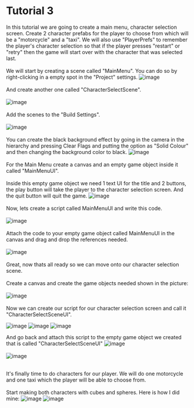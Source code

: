 # Tutorial 3
In this tutorial we are going to create a main menu, character selection screen. Create 2 character prefabs for the player to choose from which will be a "motorcycle" and a "taxi". We will also use "PlayerPrefs" to remember the player's character selection so that if the player presses "restart" or "retry" then the game will start over with the character that was selected last.
<br/><br/>
We will start by creating a scene called "MainMenu". You can do so by right-clicking in a empty spot in the "Project" settings. 
![image](https://github.com/cayaahmet/Ahmet_Caya_Programming_CourseWork/assets/125205290/b13498ea-b78e-4cd2-83a0-202071c3c595)
<br/><br/>
And create another one called "CharacterSelectScene".
<br/><br/>
![image](https://github.com/cayaahmet/Ahmet_Caya_Programming_CourseWork/assets/125205290/22fbf996-2eba-4964-93f1-c74ca60d5345)
<br/><br/>
Add the scenes to the "Build Settings".
<br/><br/>
![image](https://github.com/cayaahmet/Ahmet_Caya_Programming_CourseWork/assets/125205290/b6e23d08-27bd-4e49-8337-294fe43605cf)
<br/><br/>
You can create the black background effect by going in the camera in the hierarchy and pressing Clear Flags and putting the option as "Solid Colour" and then changing the background color to black.
![image](https://github.com/cayaahmet/Ahmet_Caya_Programming_CourseWork/assets/125205290/a5007b03-2a43-475b-88dc-a5bc2bb52d56)
<br/><br/>
For the Main Menu create a canvas and an empty game object inside it called "MainMenuUI".
<br/><br/>
Inside this empty game object we need 1 text UI for the title and 2 buttons, the play button will take the player to the character selection screen. And the quit button will quit the game.
![image](https://github.com/cayaahmet/Ahmet_Caya_Programming_CourseWork/assets/125205290/b33a470b-b4f0-40c7-ba32-3c5f75fb177f)
<br/><br/>
Now, lets create a script called MainMenuUI and write this code.
<br/><br/>
![image](https://github.com/cayaahmet/Ahmet_Caya_Programming_CourseWork/assets/125205290/c323a583-083a-467d-aea5-09c6d70b2a55)
<br/><br/>
Attach the code to your empty game object called MainMenuUI in the canvas and drag and drop the references needed.
<br/><br/>
![image](https://github.com/cayaahmet/Ahmet_Caya_Programming_CourseWork/assets/125205290/b6b471d5-8dcf-408f-8df0-a3e17732838f)
<br/><br/>
Great, now thats all ready so we can move onto our character selection scene.
<br/><br/>
Create a canvas and create the game objects needed shown in the picture:
<br/><br/>
![image](https://github.com/cayaahmet/Ahmet_Caya_Programming_CourseWork/assets/125205290/1a44fa44-b1f7-4e55-8e2c-62f76ef2a11f)
<br/><br/>
Now we can create our script for our character selection screen and call it "CharacterSelectSceneUI".

![image](https://github.com/cayaahmet/Ahmet_Caya_Programming_CourseWork/assets/125205290/d7b90a5e-2ad2-4dd5-8c1b-35520c40de04)
![image](https://github.com/cayaahmet/Ahmet_Caya_Programming_CourseWork/assets/125205290/485f85ba-7919-43a4-ba17-569ff222458b)
![image](https://github.com/cayaahmet/Ahmet_Caya_Programming_CourseWork/assets/125205290/8a89a276-82fe-424c-a4ed-6517e3759670)

And go back and attach this script to the empty game object we created that is called "CharacterSelectSceneUI"
![image](https://github.com/cayaahmet/Ahmet_Caya_Programming_CourseWork/assets/125205290/4cd746aa-d40a-47be-9953-5dcca9108ef8)
<br/><br/>
![image](https://github.com/cayaahmet/Ahmet_Caya_Programming_CourseWork/assets/125205290/345b95ac-d74e-430e-bcc0-a927e2a7c7c0)
<br/><br/>

It's finally time to do characters for our player. We will do one motorcycle and one taxi which the player will be able to choose from.
<br/><br/>
Start making both characters with cubes and spheres. Here is how I did mine:
![image](https://github.com/cayaahmet/Ahmet_Caya_Programming_CourseWork/assets/125205290/948f7162-936e-4e83-866f-3c86a9a435f1)
![image](https://github.com/cayaahmet/Ahmet_Caya_Programming_CourseWork/assets/125205290/28cc409b-58ab-427b-9029-68f067bc0862)


